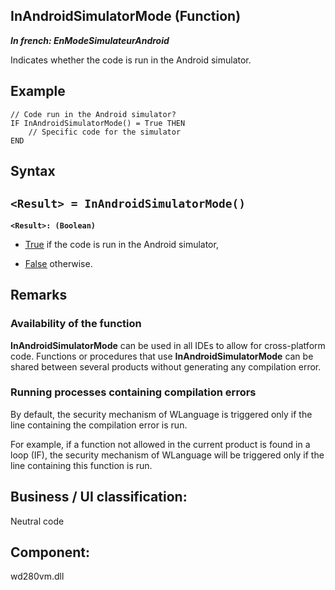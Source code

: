 


## InAndroidSimulatorMode (Function)

***In french: EnModeSimulateurAndroid***



<a name="XUse"></a>
<a name="Use"></a>
<a name="description"></a>
Indicates whether the code is run in the Android simulator.


<a name="Example1"></a>
<a name="sample_code"></a>

## Example


```wl
// Code run in the Android simulator?
IF InAndroidSimulatorMode() = True THEN
	// Specific code for the simulator
END
```

<a name="XSYNTAX"></a>

## Syntax
<a name="SYNTAX1"></a>

`<Result> = InAndroidSimulatorMode()`
---

**`<Result>: (Boolean)`**



- <u><u><u><u>True</u></u></u></u> if the code is run in the Android simulator, 

- <u><u><u><u>False</u></u></u></u> otherwise.







## Remarks


### Availability of the function
<a name="availability_the_function_ELTPARAGRAPHE000208"></a>

**InAndroidSimulatorMode** can be used in all IDEs to allow for cross-platform code. Functions or procedures that use **InAndroidSimulatorMode** can be shared between several products without generating any compilation error.


### Running processes containing compilation errors
<a name="running_processes_containing_compilation_errors_ELTPARAGRAPHE000222"></a>

By default, the security mechanism of WLanguage is triggered only if the line containing the compilation error is run.

For example, if a function not allowed in the current product is found in a loop (IF), the security mechanism of WLanguage will be triggered only if the line containing this function is run.

<a name="XComponent"></a>

## Business / UI classification:
Neutral code
## Component:
wd280vm.dll
